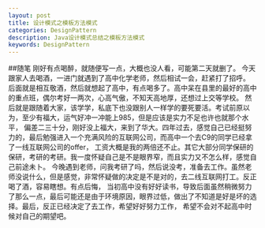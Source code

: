 ```yaml
---
layout: post
title: 设计模式之模板方法模式
categories: DesignPattern
description: Java设计模式总结之模板方法模式
keywords: DesignPattern
---
```


##随笔
刚好有点喝醉，就随便写一点，大概也没人看，可能第二天就删了。
今天跟家人去喝酒，一进门就遇到了高中化学老师，然后相试一会，赶紧打了招呼。
后面就是相互敬酒，然后就想起了高中，有点喝多了。高中呆在县里的最好的高中的重点班，偶尔考好一两次，心高气傲，不知天高地厚，还想过上交等学校。
然后就是跟随着大家，该学学，私底下也没跟别人一样学的要死要活。考试前原以为，至少有福大，运气好冲一冲能上985，但是应该是实力不足也许也就那个水平，
偏差二三十分，刚好没上福大，来到了华大。四年过去，感觉自己已经挺努力的，最后勉强进入一个充满风险的互联网公司，而高中一个去C9的同学已经拿了一线互联网公司的offer，
工资大概是我的两倍还不止。其它大部分同学保研的保研，考研的考研。我一度怀疑自己是不是眼界窄，而且实力又不怎么样，感觉自己前途未卜。
今晚遇到老师，问我考研了吗，然后说没考，准备去工作。虽然老师没说什么，但是感觉，非常怀疑做的决定是不是对的，去二线互联网打工。反正喝了酒，容易瞎想。有点后悔，
当初高中没有好好读书，导致后面虽然稍微努力了那么一点，最后可能还是由于环境原因，眼界过低，做出了不知道是好是坏的选择。最后，反正已经决定了去工作，希望好好努力工作，
希望不会对不起高中时候对自己的期望吧。